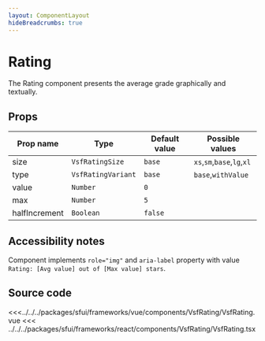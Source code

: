 ```yaml
---
layout: ComponentLayout
hideBreadcrumbs: true
---
```

# Rating

The Rating component presents the average grade graphically and textually.

<Generate />

## Props

| Prop name     | Type                | Default value | Possible values            |
| ------------- | ------------------- | ------------- | -------------------------- |
| size          | `VsfRatingSize`    | `base`        | `xs`,`sm`,`base`,`lg`,`xl` |
| type          | `VsfRatingVariant` | `base`        | `base`,`withValue`         |
| value         | `Number`            | `0`           |                            |
| max           | `Number`            | `5`           |                            |
| halfIncrement | `Boolean`           | `false`       |                            |

## Accessibility notes

Component implements `role="img"` and `aria-label` property with value `Rating: [Avg value] out of [Max value] stars`.

## Source code

<<<../../../packages/sfui/frameworks/vue/components/VsfRating/VsfRating.vue
<<< ../../../packages/sfui/frameworks/react/components/VsfRating/VsfRating.tsx
